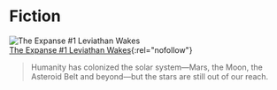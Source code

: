 # Fiction

![The Expanse #1 Leviathan Wakes](https://images-na.ssl-images-amazon.com/images/S/compressed.photo.goodreads.com/books/1411013134i/8855321.jpg)  
[The Expanse #1 Leviathan Wakes](https://www.goodreads.com/book/show/8855321-leviathan-wakes){:rel="nofollow"}   
> Humanity has colonized the solar system—Mars, the Moon, the Asteroid Belt and beyond—but the stars are still out of our reach.